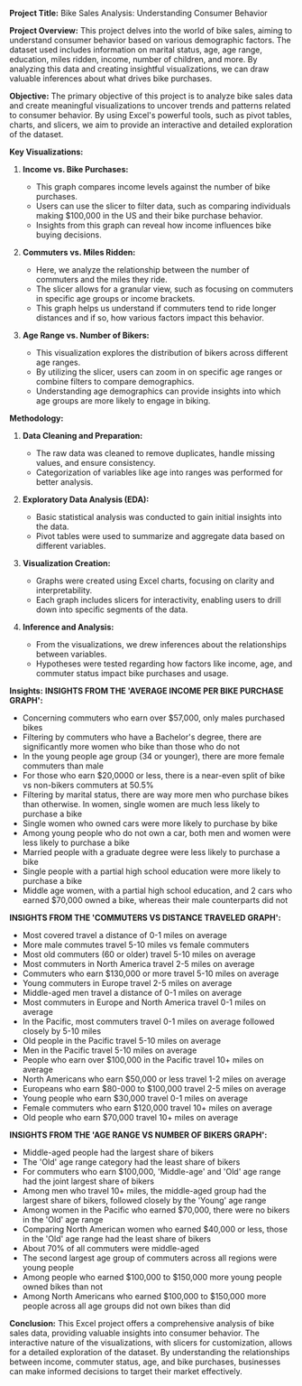 **Project Title:** Bike Sales Analysis: Understanding Consumer Behavior

**Project Overview:**
This project delves into the world of bike sales, aiming to understand consumer behavior based on various demographic factors. The dataset used includes information on marital status, age, age range, education, miles ridden, income, number of children, and more. By analyzing this data and creating insightful visualizations, we can draw valuable inferences about what drives bike purchases.

**Objective:**
The primary objective of this project is to analyze bike sales data and create meaningful visualizations to uncover trends and patterns related to consumer behavior. By using Excel's powerful tools, such as pivot tables, charts, and slicers, we aim to provide an interactive and detailed exploration of the dataset.

**Key Visualizations:**
1. **Income vs. Bike Purchases:**
   - This graph compares income levels against the number of bike purchases.
   - Users can use the slicer to filter data, such as comparing individuals making $100,000 in the US and their bike purchase behavior.
   - Insights from this graph can reveal how income influences bike buying decisions.

2. **Commuters vs. Miles Ridden:**
   - Here, we analyze the relationship between the number of commuters and the miles they ride.
   - The slicer allows for a granular view, such as focusing on commuters in specific age groups or income brackets.
   - This graph helps us understand if commuters tend to ride longer distances and if so, how various factors impact this behavior.

3. **Age Range vs. Number of Bikers:**
   - This visualization explores the distribution of bikers across different age ranges.
   - By utilizing the slicer, users can zoom in on specific age ranges or combine filters to compare demographics.
   - Understanding age demographics can provide insights into which age groups are more likely to engage in biking.

**Methodology:**
1. **Data Cleaning and Preparation:**
   - The raw data was cleaned to remove duplicates, handle missing values, and ensure consistency.
   - Categorization of variables like age into ranges was performed for better analysis.

2. **Exploratory Data Analysis (EDA):**
   - Basic statistical analysis was conducted to gain initial insights into the data.
   - Pivot tables were used to summarize and aggregate data based on different variables.

3. **Visualization Creation:**
   - Graphs were created using Excel charts, focusing on clarity and interpretability.
   - Each graph includes slicers for interactivity, enabling users to drill down into specific segments of the data.

4. **Inference and Analysis:**
   - From the visualizations, we drew inferences about the relationships between variables.
   - Hypotheses were tested regarding how factors like income, age, and commuter status impact bike purchases and usage.

**Insights:**
**INSIGHTS FROM THE 'AVERAGE INCOME PER BIKE PURCHASE GRAPH':**
  - Concerning commuters who earn over $57,000, only males purchased bikes
  - Filtering by commuters who have a Bachelor's degree, there are significantly more women who bike than those who do not 
  - In the young people age group (34 or younger), there are more female commuters than male
  - For those who earn $20,0000 or less, there is a near-even split of bike vs non-bikers commuters at 50.5%
  - Filtering by marital status, there are way more men who purchase bikes than otherwise. In women, single women are much less likely to purchase a bike
  - Single women who owned cars were more likely to purchase by bike
  - Among young people who do not own a car, both men and women were less likely to purchase a bike
  - Married people with a graduate degree were less likely to purchase a bike
  - Single people with a partial high school education were more likely to purchase a bike
  - Middle age women, with a partial high school education, and 2 cars who earned $70,000 owned a bike, whereas their male counterparts did not
    
**INSIGHTS FROM THE 'COMMUTERS VS DISTANCE TRAVELED GRAPH':**
  - Most covered travel a distance of 0-1 miles on average
  - More male commutes travel 5-10 miles vs female commuters
  - Most old commuters (60 or older) travel 5-10 miles on average
  - Most commuters in North America travel 2-5 miles on average
  - Commuters who earn $130,000 or more travel 5-10 miles on average
  - Young commuters in Europe travel 2-5 miles on average
  - Middle-aged men travel a distance of 0-1 miles on average
  - Most commuters in Europe and North America travel 0-1 miles on average
  - In the Pacific, most commuters travel 0-1 miles on average followed closely by 5-10 miles
  - Old people in the Pacific travel 5-10 miles on average
  - Men in the Pacific travel 5-10 miles on average
  - People who earn over $100,000 in the Pacific travel 10+ miles on average
  - North Americans who earn $50,000 or less travel 1-2 miles on average
  - Europeans who earn $80-000 to $100,000 travel 2-5 miles on average
  - Young people who earn $30,000 travel 0-1 miles on average
  - Female commuters who earn $120,000 travel 10+ miles on average
  - Old people who earn $70,000 travel 10+ miles on average

**INSIGHTS FROM THE 'AGE RANGE VS NUMBER OF BIKERS GRAPH':**
  - Middle-aged people had the largest share of bikers
  - The 'Old' age range category had the least share of bikers
  - For commuters who earn $100,000, 'Middle-age' and 'Old' age range had the joint largest share of bikers
  - Among men who travel 10+ miles, the middle-aged group had the largest share of bikers, followed closely by the 'Young' age range
  - Among women in the Pacific who earned $70,000, there were no bikers in the 'Old' age range
  - Comparing North American women who earned $40,000 or less, those in the 'Old' age range had the least share of bikers
  - About 70% of all commuters were middle-aged
  - The second largest age group of commuters across all regions were young people
  - Among people who earned $100,000 to $150,000 more young people owned bikes than not
  - Among North Americans who earned $100,000 to $150,000 more people across all age groups did not own bikes than did
    
**Conclusion:**
This Excel project offers a comprehensive analysis of bike sales data, providing valuable insights into consumer behavior. The interactive nature of the visualizations, with slicers for customization, allows for a detailed exploration of the dataset. By understanding the relationships between income, commuter status, age, and bike purchases, businesses can make informed decisions to target their market effectively.
